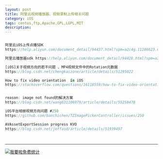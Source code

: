 ```yaml
---
layout: post
title: 阿里云视频播放器、视频录制上传相关问题
category: iOS
tags: centos,ftp,Apache,GPL,LGPL,MIT
description: 
---
```


```javascript

阿里云iOS上传点播SDK
https://help.aliyun.com/document_detail/94437.html?spm=a2c4g.11186623.6.838.584f192bISVlnp

阿里云播放器sdk https://help.aliyun.com/document_detail/94428.html?spm=a2c4g.11186623.6.1000.584f192bMYY6X4

[iOS]关于视频方向的若干问题 、MP4视频文件中的Rotation元数据
https://blog.csdn.net/chengkaizone/article/details/51295022

How to fix video orientation  in iOS
https://stackoverflow.com/questions/16118559/how-to-fix-video-orientation-issue-in-ios


reason: image not found的解决方案
https://blog.csdn.net/wang631106979/article/details/55258478

iOS平台相册视频方向问题 #250
https://github.com/banchichen/TZImagePickerController/issues/250

AVAssetExportSession progress KVO
https://blog.csdn.net/jeffasd/article/details/51939497




```



---


<script language="javascript" type="text/javascript" src="//js.users.51.la/19176892.js"></script>
<noscript><a href="//www.51.la/?19176892" target="_blank"><img alt="&#x6211;&#x8981;&#x5566;&#x514D;&#x8D39;&#x7EDF;&#x8BA1;" src="//img.users.51.la/19176892.asp" style="border:none" /></a></noscript>

